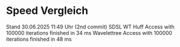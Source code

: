 # Speed Vergleich
Stand 30.06.2025 11:49 Uhr (2nd commit)
SDSL WT Huff Access with 100000 iterations finished in 34 ms
Wavelettree Access with 100000 iterations finished in 48 ms